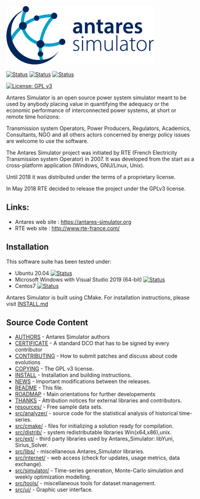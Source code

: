 ![antares logo](assets/antares.png)

[![Status][linux_system_svg]][linux_system_link]  [![Status][windows_vcpkg_svg]][windows_vcpkg_link] [![Status][centos7_system_svg]][centos7_system_link]

[![License: GPL v3](https://img.shields.io/badge/License-GPLv3-blue.svg)](https://www.gnu.org/licenses/gpl-3.0)


Antares Simulator is an open source power system simulator meant to be
used by anybody placing value in quantifying the adequacy or the
economic performance of interconnected power systems, at short or
remote time horizons:

Transmission system Operators, Power Producers, Regulators, Academics,
Consultants, NGO and all others actors concerned by energy policy issues
are welcome to use the software.

The Antares Simulator project was initiated by RTE (French Electricity
Transmission system Operator) in 2007. It was developed from the start
as a cross-platform application (Windows, GNU/Linux, Unix).

Until 2018 it was distributed under the terms of a proprietary license.

In May 2018 RTE decided to release the project under the GPLv3 license.

## Links:

- Antares web site :  https://antares-simulator.org
- RTE web site  : http://www.rte-france.com/

## Installation

This software suite has been tested under:

*   Ubuntu 20.04 [![Status][linux_system_svg]][linux_system_link]
*   Microsoft Windows with Visual Studio 2019 (64-bit) [![Status][windows_vcpkg_svg]][windows_vcpkg_link]
*   Centos7 [![Status][centos7_system_svg]][centos7_system_link]

Antares Simulator is built using CMake.
For installation instructions, please visit [INSTALL.md](INSTALL.md)

## Source Code Content

* [AUTHORS](AUTHORS.txt)           -    Antares Simulator authors
* [CERTIFICATE](CERTIFICATE.txt)	 - A standard DCO that has to be signed by every contributor
* [CONTRIBUTING](CONTRIBUTING.txt)	     - How to submit patches and discuss about code evolutions
* [COPYING](COPYING.txt)            - The GPL v3 license.
* [INSTALL](INSTALL.md)           - Installation and building instructions.
* [NEWS](NEWS.md)                 - Important modifications between the releases.
* [README](README.md)             - This file.
* [ROADMAP](ROADMAP.txt)            - Main orientations for further developements
* [THANKS](THANKS.txt)             - Attribution notices for external libraries and contributors.
* [resources/](resources)	 - Free sample data sets.
* [src/analyzer/](src/analyzer)      - source code for the statistical analysis of historical time-series.
* [src/cmake/](src/cmake)        - files for initializing a solution ready for compilation.
* [src/distrib/](src/distrib)       - system redistributable libraries  Win(x64,x86),unix.
* [src/ext/](src/ext)     	 - third party libraries used by Antares_Simulator: libYuni, Sirius_Solver.
* [src/libs/](src/libs)		   - miscellaneous Antares_Simulator libraries.
* [src/internet/](src/internet)      - web access (check for updates, usage metrics, data exchange).
* [src/simulator/](src/simulator)     - Time-series generation, Monte-Carlo simulation and weekly optimization modelling.
* [src/tools/](src/tools)        - miscellaneous tools for dataset management.
* [src/ui/](src/ui)           - Graphic user interface. 

[linux_system_svg]: https://github.com/AntaresSimulatorTeam/Antares_Simulator/workflows/Linux%20CI%20(system%20libs)/badge.svg

[linux_system_link]: https://github.com/AntaresSimulatorTeam/Antares_Simulator/actions?query=workflow%3A"Linux%20CI%20(system%20libs)"

[windows_vcpkg_svg]: https://github.com/AntaresSimulatorTeam/Antares_Simulator/workflows/Windows%20CI%20(VCPKG)/badge.svg

[windows_vcpkg_link]: https://github.com/AntaresSimulatorTeam/Antares_Simulator/actions?query=workflow%3A"Windows%20CI%20(VCPKG)"

[centos7_system_svg]: https://github.com/AntaresSimulatorTeam/Antares_Simulator/workflows/Centos7%20CI%20(system%20libs)/badge.svg

[centos7_system_link]: https://github.com/AntaresSimulatorTeam/Antares_Simulator/actions?query=workflow%3A"Centos7%20CI%20(system%20libs)"

